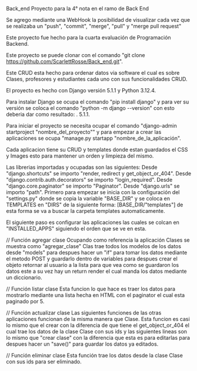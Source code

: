 Back_end
Proyecto para la 4° nota en el ramo de Back End

Se agrego mediante una WebHook la posibilidad de visualizar cada vez que se realizaba un "push", "commit", "merge", "pull" y "merge pull request"

Este proyecto fue hecho para la cuarta evaluación de Programación Backend.

Este proyecto se puede clonar con el comando "git clone https://github.com/ScarlettRosse/Back_end.git".

Este CRUD esta hecho para ordenar datos via software el cual es sobre Clases, profesores y estudiantes cada uno con sus funcionalidades CRUD.

El proyecto es hecho con Django versión 5.1.1 y Python 3.12.4.

Para instalar Django se ocupa el comando "pip install django" y para ver 
su versión se coloca el comando "python -m django --version" con esto
deberia dar como resultado:
. 5.1.1.

Para iniciar el proyecto se necesita ocupar el comando "django-admin startproject "nombre_del_proyecto"" y para empezar a crear las aplicaciones se ocupa "manage.py startapp "nombre_de_la_aplicación".

Cada aplicacion tiene su CRUD y templates donde estan guardados el CSS y Images esto para mantener un orden y limpieza del mismo.

Las librerias importadas y ocupadas son las siguientes:
Desde "django.shortcuts" se importo "render, redirect y get_object_or_404".
Desde "django.contrib.auth.decorators" se importo "login_required".
Desde "django.core.paginator" se importo "Paginator".
Desde "django.urls" se importo "path".
Primero para empezar se inicia con la configuración del "settings.py" donde se copia la variable
"BASE_DIR" y se coloca en TEMPLATES en "DIRS" de la siguiente forma: [BASE_DIR/"templates"] de esta forma se va a buscar la carpeta templates automaticamente.

El siguiente paso es configurar las aplicaciones las cuales se colcan en "INSTALLED_APPS" siguiendo el orden que se ve en esta.

 
// Función agregar clase
    Ocupando como referencia la aplicación Clases se muestra como "agregar_clase" Clas trae todos los modelos de los datos desde "models" para despues hacer un "if" para tomar los datos mediante el metodo POST y guardarlo dentro de variables para despues crear el objeto 
    retornar al usuario a la lista para que vea como se guardaron los datos este a su vez hay un return render el cual manda los datos mediante un diccionario.

// Función listar clase
    Esta funcion lo que hace es traer los datos para mostrarlo mediante una lista hecha en HTML con el paginator el cual esta paginado por 5.

// Función actualizar clase
    Las siguientes funciones de las otras aplicaciones funcionan de la misma manera que Clase.
    Esta funcion es casi lo mismo que el crear con la diferencia de que tiene el get_object_or_404 el cual trae los datos de la clase Clase con sus ids y las siguientes lineas son lo mismo que "crear clase" con la diferencia que esta es para editarlas para despues hacer 
    un "save()" para guardar los datos ya editados.

// Función eliminar clase
    Esta función trae los datos desde la clase Clase con sus ids para ser eliminado.
